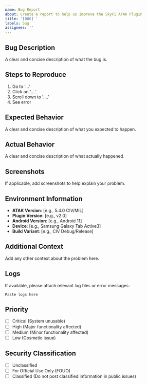 ```yaml
---
name: Bug Report
about: Create a report to help us improve the SkyFi ATAK Plugin
title: '[BUG] '
labels: bug
assignees: ''
---
```


## Bug Description
A clear and concise description of what the bug is.

## Steps to Reproduce
1. Go to '...'
2. Click on '....'
3. Scroll down to '....'
4. See error

## Expected Behavior
A clear and concise description of what you expected to happen.

## Actual Behavior
A clear and concise description of what actually happened.

## Screenshots
If applicable, add screenshots to help explain your problem.

## Environment Information
- **ATAK Version**: [e.g., 5.4.0 CIV/MIL]
- **Plugin Version**: [e.g., v2.0]
- **Android Version**: [e.g., Android 11]
- **Device**: [e.g., Samsung Galaxy Tab Active3]
- **Build Variant**: [e.g., CIV Debug/Release]

## Additional Context
Add any other context about the problem here.

## Logs
If available, please attach relevant log files or error messages:
```
Paste logs here
```

## Priority
- [ ] Critical (System unusable)
- [ ] High (Major functionality affected)  
- [ ] Medium (Minor functionality affected)
- [ ] Low (Cosmetic issue)

## Security Classification
- [ ] Unclassified
- [ ] For Official Use Only (FOUO)
- [ ] Classified (Do not post classified information in public issues)